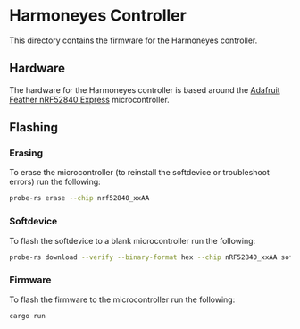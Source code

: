 # Harmoneyes Controller

This directory contains the firmware for the Harmoneyes controller.

## Hardware

The hardware for the Harmoneyes controller is based around the [Adafruit Feather nRF52840 Express](https://www.adafruit.com/product/4062) microcontroller.

## Flashing

### Erasing
To erase the microcontroller (to reinstall the softdevice or troubleshoot errors) run the following:
```bash
probe-rs erase --chip nrf52840_xxAA
```

### Softdevice
To flash the softdevice to a blank microcontroller run the following:
```bash
probe-rs download --verify --binary-format hex --chip nRF52840_xxAA softdevice/softdevice-s140-v7.3.0.hex
```

### Firmware
To flash the firmware to the microcontroller run the following:
```bash
cargo run
```